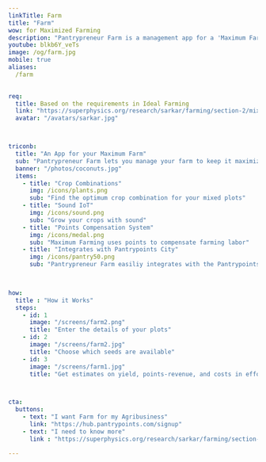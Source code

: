 ```yaml
---
linkTitle: Farm
title: "Farm"
wow: for Maximized Farming
description: "Pantrypreneur Farm is a management app for a 'Maximum Farm'"
youtube: blkb6Y_veTs 
image: /og/farm.jpg
mobile: true
aliases:
  /farm

 
req:
  title: Based on the requirements in Ideal Farming 
  link: "https://superphysics.org/research/sarkar/farming/section-2/mixed"
  avatar: "/avatars/sarkar.jpg"



triconb:
  title: "An App for your Maximum Farm"
  sub: "Pantrypreneur Farm lets you manage your farm to keep it maximized using crop-combinations, organic fertilizers, sound, and the Pantrypoints system."
  banner: "/photos/coconuts.jpg"
  items:
    - title: "Crop Combinations"
      img: /icons/plants.png
      sub: "Find the optimum crop combination for your mixed plots"
    - title: "Sound IoT"
      img: /icons/sound.png    
      sub: "Grow your crops with sound"
    - title: "Points Compensation System"
      img: /icons/medal.png
      sub: "Maximum Farming uses points to compensate farming labor"
    - title: "Integrates with Pantrypoints City"
      img: /icons/pantry50.png
      sub: "Pantrypreneur Farm easiliy integrates with the Pantrypoints system"
      


how:
  title : "How it Works"
  steps:
    - id: 1
      image: "/screens/farm2.png"
      title: "Enter the details of your plots"
    - id: 2
      image: "/screens/farm2.jpg"    
      title: "Choose which seeds are available"
    - id: 3
      image: "/screens/farm1.jpg"
      title: "Get estimates on yield, points-revenue, and costs in effort (via the Effort Theory of Value)"



cta:
  buttons:
    - text: "I want Farm for my Agribusiness"
      link: "https://hub.pantrypoints.com/signup"
    - text: "I need to know more"
      link : "https://superphysics.org/research/sarkar/farming/section-1/agriculture"

---
```

